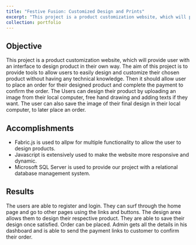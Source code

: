 ```yaml
---
title: "Festive Fusion: Customized Design and Prints"
excerpt: "This project is a product customization website, which will provide user with an interface to design product in their own way. <br/><img src='/images/ff_2.png'>"
collection: portfolio
---
```


## Objective
This project is a product customization website, which will provide user with an interface to design product in their own way. The aim of this project is to provide tools to allow users to easily design and customize their chosen product without having any technical knowledge. Then it should allow user to place an order for their designed product and complete the payment to confirm the order. The Users can design their product by uploading an image from their local computer, free hand drawing and adding texts if they want. The user can also save the image of their final design in their local computer, to later place an order.

## Accomplishments 
* Fabric.js is used to allpw for multiple functionality to allow the user to design products. 
* Javascript is extensively used to make the website more responsive and dynamic. 
* Microsoft SQL Server is used to provide our project with a relational database management system. 

## Results
The users are able to register and login. They can surf through the home page and go to other pages using the links and buttons. The design area allows them to design their respective product. They are able to save their design once satisfied. Order can be placed. Admin gets all the details in his dashboard and is able to send the payment links to customer to confirm their order.